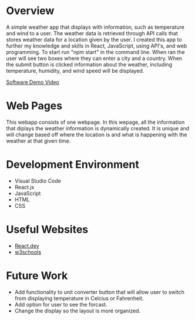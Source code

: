 # Overview

A simple weather app that displays with information, such as temperature and wind to a user. The weather data is retrieved through API calls that stores weather data for a location given by the user. I created this app to further my knowledge and skills in React, JavaScript, using API's, and web programming. To start run "npm start" in the command line. When ran the user will see two boxes where they can enter a city and a country. When the submit button is clicked information about the weather, including temperature, humidity, and wind speed will be displayed. 

[Software Demo Video](http://youtube.link.goes.here)

# Web Pages

This webapp consists of one webpage. In this wepage, all the information that diplays the weather information is dynamically created. It is unique and will change based off where the location is and what is happening with the weather at that given time. 

# Development Environment

* Visual Studio Code
* React.js
* JavaScript
* HTML
* CSS

# Useful Websites

* [React.dev](https://react.dev/learn)
* [w3schools](https://www.w3schools.com/react/default.asp)

# Future Work

* Add functionality to unit converter button that will allow user to switch from displaying temperature in Celcius or Fahrenheit.
* Add option for user to see the forcast.
* Change the display so the layout is more organized.
